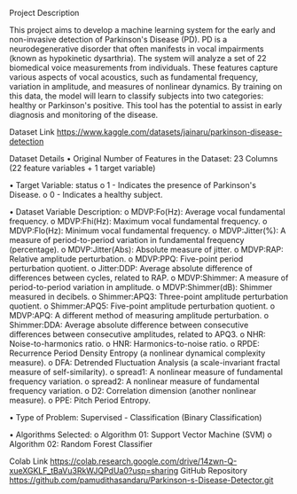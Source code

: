 Project Description

This project aims to develop a machine learning system for the early and non-invasive detection of Parkinson's Disease (PD). PD is a neurodegenerative disorder that often manifests in vocal impairments (known as hypokinetic dysarthria). The system will analyze a set of 22 biomedical voice measurements from individuals. These features capture various aspects of vocal acoustics, such as fundamental frequency, variation in amplitude, and measures of nonlinear dynamics. By training on this data, the model will learn to classify subjects into two categories: healthy or Parkinson's positive. This tool has the potential to assist in early diagnosis and monitoring of the disease.

Dataset Link
https://www.kaggle.com/datasets/jainaru/parkinson-disease-detection

Dataset Details
•	Original Number of Features in the Dataset: 23 Columns (22 feature variables + 1 target variable)

•	Target Variable: status
o	1 - Indicates the presence of Parkinson's Disease.
o	0 - Indicates a healthy subject.

•	Dataset Variable Description:
o	MDVP:Fo(Hz): Average vocal fundamental frequency.
o	MDVP:Fhi(Hz): Maximum vocal fundamental frequency.
o	MDVP:Flo(Hz): Minimum vocal fundamental frequency.
o	MDVP:Jitter(%): A measure of period-to-period variation in fundamental frequency (percentage).
o	MDVP:Jitter(Abs): Absolute measure of jitter.
o	MDVP:RAP: Relative amplitude perturbation.
o	MDVP:PPQ: Five-point period perturbation quotient.
o	Jitter:DDP: Average absolute difference of differences between cycles, related to RAP.
o	MDVP:Shimmer: A measure of period-to-period variation in amplitude.
o	MDVP:Shimmer(dB): Shimmer measured in decibels.
o	Shimmer:APQ3: Three-point amplitude perturbation quotient.
o	Shimmer:APQ5: Five-point amplitude perturbation quotient.
o	MDVP:APQ: A different method of measuring amplitude perturbation.
o	Shimmer:DDA: Average absolute difference between consecutive differences between consecutive amplitudes, related to APQ3.
o	NHR: Noise-to-harmonics ratio.
o	HNR: Harmonics-to-noise ratio.
o	RPDE: Recurrence Period Density Entropy (a nonlinear dynamical complexity measure).
o	DFA: Detrended Fluctuation Analysis (a scale-invariant fractal measure of self-similarity).
o	spread1: A nonlinear measure of fundamental frequency variation.
o	spread2: A nonlinear measure of fundamental frequency variation.
o	D2: Correlation dimension (another nonlinear measure).
o	PPE: Pitch Period Entropy.

•	Type of Problem: Supervised - Classification (Binary Classification)

•	Algorithms Selected:
o	Algorithm 01: Support Vector Machine (SVM)
o	Algorithm 02: Random Forest Classifier

Colab Link
https://colab.research.google.com/drive/14zwn-Q-xueXGKLF_tBaVu3RkWJQPdUa0?usp=sharing
GitHub Repository
https://github.com/pamudithasandaru/Parkinson-s-Disease-Detector.git

